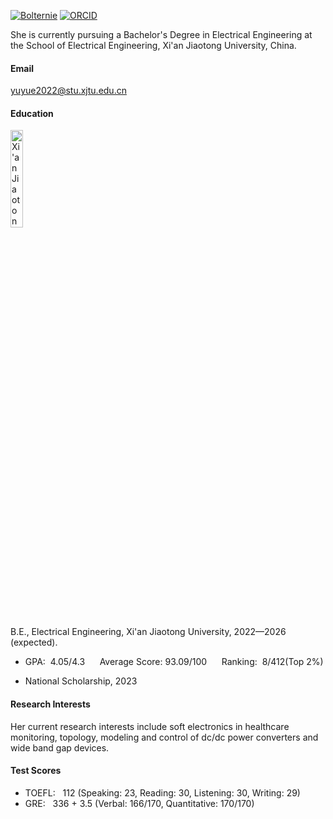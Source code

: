 [![Bolternie](https://img.shields.io/badge/Bolternie-github-blue?logo=github)](https://github.com/Bolternie) [![ORCID](https://img.shields.io/badge/orcid-0000--0002--9667--1487-blue?logo=orcid)](https://orcid.org/my-orcid?orcid=0000-0002-9667-1487)

She is currently pursuing a Bachelor's Degree in Electrical Engineering at the School of Electrical Engineering, Xi'an Jiaotong University, China.

#### Email
<yuyue2022@stu.xjtu.edu.cn>

#### Education
<a href="https://www.xjtu.edu.cn/" target="_blank">
    <img src="../../static/assets/img/XJTU.png" width="20%" alt="Xi'an Jiaotong University">
</a>

B.E., Electrical Engineering, Xi'an Jiaotong University, 2022—2026 (expected).

- GPA:  &nbsp;4.05/4.3  &nbsp;&nbsp;&nbsp;&nbsp;  Average Score:&nbsp;93.09/100  &nbsp;&nbsp;&nbsp;&nbsp;  Ranking:&nbsp; 8/412(Top 2%)

- National Scholarship, 2023

#### Research Interests
Her current research interests include soft electronics in healthcare monitoring, topology, modeling and control of dc/dc power converters and wide band gap devices.

#### Test Scores
- TOEFL: &nbsp; 112 (Speaking: 23, Reading: 30, Listening: 30, Writing: 29)
- GRE:  &nbsp; 336 + 3.5 (Verbal: 166/170, Quantitative: 170/170)

